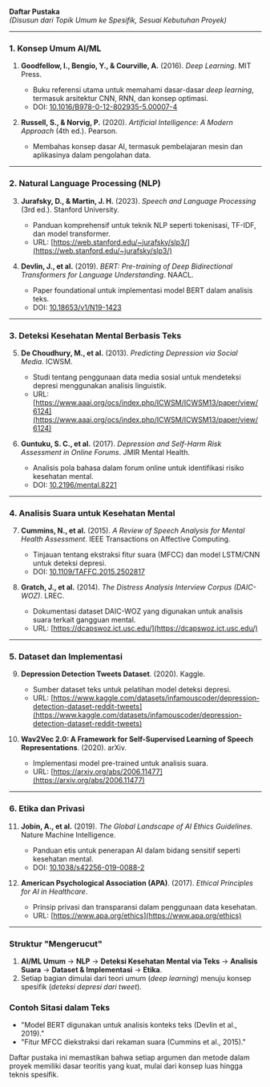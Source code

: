 **Daftar Pustaka**  
*(Disusun dari Topik Umum ke Spesifik, Sesuai Kebutuhan Proyek)*  

---

### **1. Konsep Umum AI/ML**  
1. **Goodfellow, I., Bengio, Y., & Courville, A.** (2016). *Deep Learning*. MIT Press.  
   - Buku referensi utama untuk memahami dasar-dasar *deep learning*, termasuk arsitektur CNN, RNN, dan konsep optimasi.  
   - DOI: [10.1016/B978-0-12-802935-5.00007-4](https://doi.org/10.1016/B978-0-12-802935-5.00007-4)  

2. **Russell, S., & Norvig, P.** (2020). *Artificial Intelligence: A Modern Approach* (4th ed.). Pearson.  
   - Membahas konsep dasar AI, termasuk pembelajaran mesin dan aplikasinya dalam pengolahan data.  

---

### **2. Natural Language Processing (NLP)**  
3. **Jurafsky, D., & Martin, J. H.** (2023). *Speech and Language Processing* (3rd ed.). Stanford University.  
   - Panduan komprehensif untuk teknik NLP seperti tokenisasi, TF-IDF, dan model transformer.  
   - URL: [https://web.stanford.edu/~jurafsky/slp3/](https://web.stanford.edu/~jurafsky/slp3/)  

4. **Devlin, J., et al.** (2019). *BERT: Pre-training of Deep Bidirectional Transformers for Language Understanding*. NAACL.  
   - Paper foundational untuk implementasi model BERT dalam analisis teks.  
   - DOI: [10.18653/v1/N19-1423](https://doi.org/10.18653/v1/N19-1423)  

---

### **3. Deteksi Kesehatan Mental Berbasis Teks**  
5. **De Choudhury, M., et al.** (2013). *Predicting Depression via Social Media*. ICWSM.  
   - Studi tentang penggunaan data media sosial untuk mendeteksi depresi menggunakan analisis linguistik.  
   - URL: [https://www.aaai.org/ocs/index.php/ICWSM/ICWSM13/paper/view/6124](https://www.aaai.org/ocs/index.php/ICWSM/ICWSM13/paper/view/6124)  

6. **Guntuku, S. C., et al.** (2017). *Depression and Self-Harm Risk Assessment in Online Forums*. JMIR Mental Health.  
   - Analisis pola bahasa dalam forum online untuk identifikasi risiko kesehatan mental.  
   - DOI: [10.2196/mental.8221](https://doi.org/10.2196/mental.8221)  

---

### **4. Analisis Suara untuk Kesehatan Mental**  
7. **Cummins, N., et al.** (2015). *A Review of Speech Analysis for Mental Health Assessment*. IEEE Transactions on Affective Computing.  
   - Tinjauan tentang ekstraksi fitur suara (MFCC) dan model LSTM/CNN untuk deteksi depresi.  
   - DOI: [10.1109/TAFFC.2015.2502817](https://doi.org/10.1109/TAFFC.2015.2502817)  

8. **Gratch, J., et al.** (2014). *The Distress Analysis Interview Corpus (DAIC-WOZ)*. LREC.  
   - Dokumentasi dataset DAIC-WOZ yang digunakan untuk analisis suara terkait gangguan mental.  
   - URL: [https://dcapswoz.ict.usc.edu/](https://dcapswoz.ict.usc.edu/)  

---

### **5. Dataset dan Implementasi**  
9. **Depression Detection Tweets Dataset**. (2020). Kaggle.  
   - Sumber dataset teks untuk pelatihan model deteksi depresi.  
   - URL: [https://www.kaggle.com/datasets/infamouscoder/depression-detection-dataset-reddit-tweets](https://www.kaggle.com/datasets/infamouscoder/depression-detection-dataset-reddit-tweets)  

10. **Wav2Vec 2.0: A Framework for Self-Supervised Learning of Speech Representations**. (2020). arXiv.  
    - Implementasi model pre-trained untuk analisis suara.  
    - URL: [https://arxiv.org/abs/2006.11477](https://arxiv.org/abs/2006.11477)  

---

### **6. Etika dan Privasi**  
11. **Jobin, A., et al.** (2019). *The Global Landscape of AI Ethics Guidelines*. Nature Machine Intelligence.  
    - Panduan etis untuk penerapan AI dalam bidang sensitif seperti kesehatan mental.  
    - DOI: [10.1038/s42256-019-0088-2](https://doi.org/10.1038/s42256-019-0088-2)  

12. **American Psychological Association (APA)**. (2017). *Ethical Principles for AI in Healthcare*.  
    - Prinsip privasi dan transparansi dalam penggunaan data kesehatan.  
    - URL: [https://www.apa.org/ethics](https://www.apa.org/ethics)  

---

### **Struktur "Mengerucut"**  
1. **AI/ML Umum** → **NLP** → **Deteksi Kesehatan Mental via Teks** → **Analisis Suara** → **Dataset & Implementasi** → **Etika**.  
2. Setiap bagian dimulai dari teori umum (*deep learning*) menuju konsep spesifik (*deteksi depresi dari tweet*).  

### **Contoh Sitasi dalam Teks**  
- "Model BERT digunakan untuk analisis konteks teks (Devlin et al., 2019)."  
- "Fitur MFCC diekstraksi dari rekaman suara (Cummins et al., 2015)."  

Daftar pustaka ini memastikan bahwa setiap argumen dan metode dalam proyek memiliki dasar teoritis yang kuat, mulai dari konsep luas hingga teknis spesifik.
